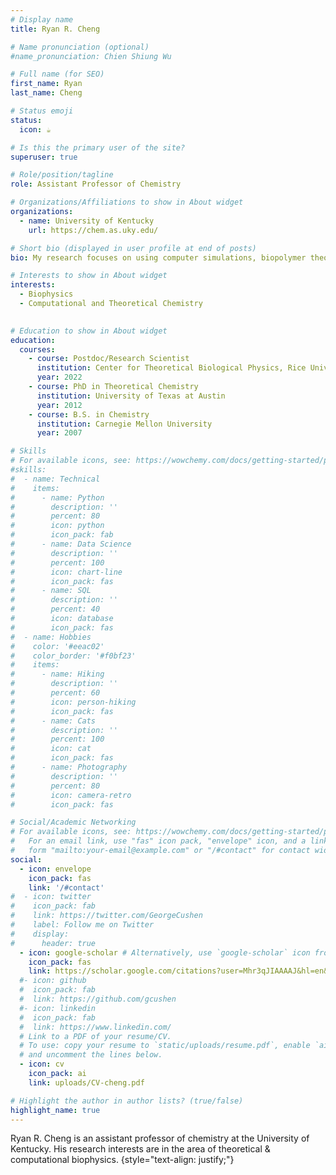 ```yaml
---
# Display name
title: Ryan R. Cheng

# Name pronunciation (optional)
#name_pronunciation: Chien Shiung Wu

# Full name (for SEO)
first_name: Ryan
last_name: Cheng

# Status emoji
status:
  icon: ☕️

# Is this the primary user of the site?
superuser: true

# Role/position/tagline
role: Assistant Professor of Chemistry

# Organizations/Affiliations to show in About widget
organizations:
  - name: University of Kentucky
    url: https://chem.as.uky.edu/

# Short bio (displayed in user profile at end of posts)
bio: My research focuses on using computer simulations, biopolymer theory, statistical mechanics, and machine learning to address biophysical problems, particularly in the area of structural genomics.

# Interests to show in About widget
interests:
  - Biophysics
  - Computational and Theoretical Chemistry
  

# Education to show in About widget
education:
  courses:
    - course: Postdoc/Research Scientist
      institution: Center for Theoretical Biological Physics, Rice University
      year: 2022
    - course: PhD in Theoretical Chemistry
      institution: University of Texas at Austin
      year: 2012
    - course: B.S. in Chemistry
      institution: Carnegie Mellon University
      year: 2007

# Skills
# For available icons, see: https://wowchemy.com/docs/getting-started/page-builder/#icons
#skills:
#  - name: Technical
#    items:
#      - name: Python
#        description: ''
#        percent: 80
#        icon: python
#        icon_pack: fab
#      - name: Data Science
#        description: ''
#        percent: 100
#        icon: chart-line
#        icon_pack: fas
#      - name: SQL
#        description: ''
#        percent: 40
#        icon: database
#        icon_pack: fas
#  - name: Hobbies
#    color: '#eeac02'
#    color_border: '#f0bf23'
#    items:
#      - name: Hiking
#        description: ''
#        percent: 60
#        icon: person-hiking
#        icon_pack: fas
#      - name: Cats
#        description: ''
#        percent: 100
#        icon: cat
#        icon_pack: fas
#      - name: Photography
#        description: ''
#        percent: 80
#        icon: camera-retro
#        icon_pack: fas

# Social/Academic Networking
# For available icons, see: https://wowchemy.com/docs/getting-started/page-builder/#icons
#   For an email link, use "fas" icon pack, "envelope" icon, and a link in the
#   form "mailto:your-email@example.com" or "/#contact" for contact widget.
social:
  - icon: envelope
    icon_pack: fas
    link: '/#contact'
#  - icon: twitter
#    icon_pack: fab
#    link: https://twitter.com/GeorgeCushen
#    label: Follow me on Twitter
#    display:
#      header: true
  - icon: google-scholar # Alternatively, use `google-scholar` icon from `ai` icon pack
    icon_pack: fas
    link: https://scholar.google.com/citations?user=Mhr3qJIAAAAJ&hl=en&oi=ao
  #- icon: github
  #  icon_pack: fab
  #  link: https://github.com/gcushen
  #- icon: linkedin
  #  icon_pack: fab
  #  link: https://www.linkedin.com/
  # Link to a PDF of your resume/CV.
  # To use: copy your resume to `static/uploads/resume.pdf`, enable `ai` icons in `params.yaml`,
  # and uncomment the lines below.
  - icon: cv
    icon_pack: ai
    link: uploads/CV-cheng.pdf

# Highlight the author in author lists? (true/false)
highlight_name: true
---
```

Ryan R. Cheng is an assistant professor of chemistry at the University of Kentucky. His research interests are in the area of theoretical & computational biophysics. 
{style="text-align: justify;"}
